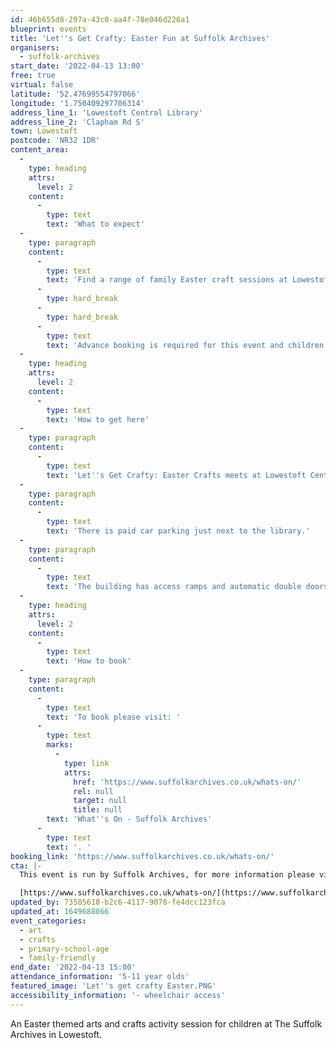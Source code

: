 ```yaml
---
id: 46b655d8-297a-43c0-aa4f-78e046d226a1
blueprint: events
title: 'Let''s Get Crafty: Easter Fun at Suffolk Archives'
organisers:
  - suffolk-archives
start_date: '2022-04-13 13:00'
free: true
virtual: false
latitude: '52.47699554797066'
longitude: '1.750409297706314'
address_line_1: 'Lowestoft Central Library'
address_line_2: 'Clapham Rd S'
town: Lowestoft
postcode: 'NR32 1DR'
content_area:
  -
    type: heading
    attrs:
      level: 2
    content:
      -
        type: text
        text: 'What to expect'
  -
    type: paragraph
    content:
      -
        type: text
        text: 'Find a range of family Easter craft sessions at Lowestoft Central Library. Craft sessions will be running on the 13th of April from 1:00pm to 15:00pm. '
      -
        type: hard_break
      -
        type: hard_break
      -
        type: text
        text: 'Advance booking is required for this event and children must be accompanied by a responsible adult at all times.'
  -
    type: heading
    attrs:
      level: 2
    content:
      -
        type: text
        text: 'How to get here'
  -
    type: paragraph
    content:
      -
        type: text
        text: 'Let''s Get Crafty: Easter Crafts meets at Lowestoft Central Library, NR32 1DR.'
  -
    type: paragraph
    content:
      -
        type: text
        text: 'There is paid car parking just next to the library.'
  -
    type: paragraph
    content:
      -
        type: text
        text: 'The building has access ramps and automatic double doors for those with accessibility needs.'
  -
    type: heading
    attrs:
      level: 2
    content:
      -
        type: text
        text: 'How to book'
  -
    type: paragraph
    content:
      -
        type: text
        text: 'To book please visit: '
      -
        type: text
        marks:
          -
            type: link
            attrs:
              href: 'https://www.suffolkarchives.co.uk/whats-on/'
              rel: null
              target: null
              title: null
        text: 'What''s On - Suffolk Archives'
      -
        type: text
        text: '. '
booking_link: 'https://www.suffolkarchives.co.uk/whats-on/'
cta: |-
  This event is run by Suffolk Archives, for more information please visit the Suffolk Archives website:

  [https://www.suffolkarchives.co.uk/whats-on/](https://www.suffolkarchives.co.uk/whats-on/)
updated_by: 73585618-b2c6-4117-9078-fe4dcc123fca
updated_at: 1649688066
event_categories:
  - art
  - crafts
  - primary-school-age
  - family-friendly
end_date: '2022-04-13 15:00'
attendance_information: '5-11 year olds'
featured_image: 'Let''s get crafty Easter.PNG'
accessibility_information: '- wheelchair access'
---
```

An Easter themed arts and crafts activity session for children at The Suffolk Archives in Lowestoft.